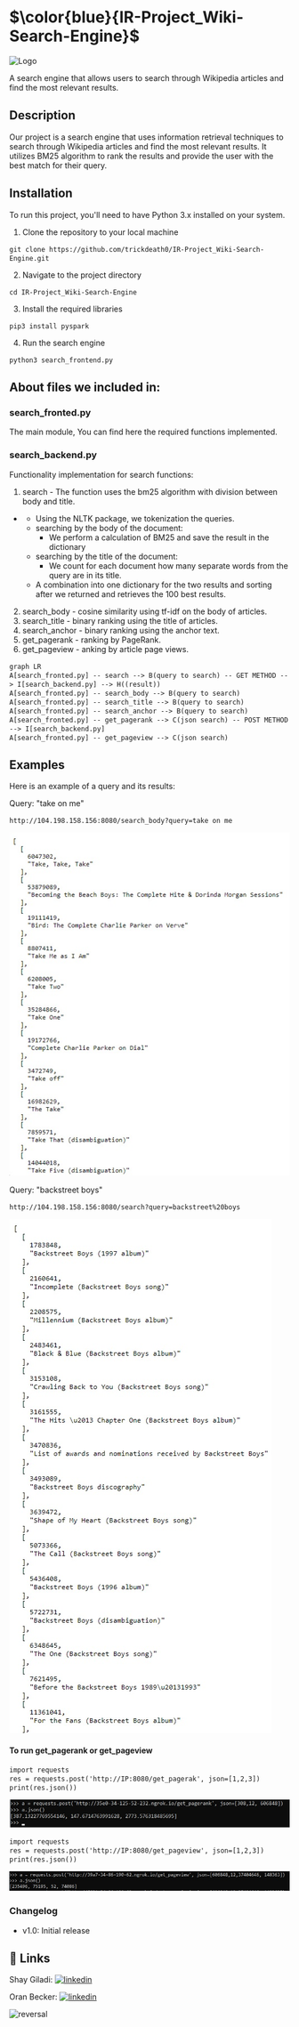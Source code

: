 # $\color{blue}{IR-Project_Wiki-Search-Engine}$

![Logo](https://media1.giphy.com/media/l7GBQWmAdtLzkjGEiF/giphy.gif)

A search engine that allows users to search through Wikipedia articles and find the most relevant results.

## Description
Our project is a search engine that uses information retrieval techniques to search through Wikipedia articles and find the most relevant results. It utilizes BM25 algorithm to rank the results and provide the user with the best match for their query.


## Installation
To run this project, you'll need to have Python 3.x installed on your system.

1. Clone the repository to your local machine
```
git clone https://github.com/trickdeath0/IR-Project_Wiki-Search-Engine.git
```

2. Navigate to the project directory
```
cd IR-Project_Wiki-Search-Engine
```

3. Install the required libraries
```
pip3 install pyspark
```

4. Run the search engine
```
python3 search_frontend.py
```


## About files we included in:
### search_fronted.py
The main module, You can find here the required functions implemented.

### search_backend.py
Functionality implementation for search functions:
1. search - The function uses the bm25 algorithm with division between body and title.
* 
  * Using the NLTK package, we tokenization the queries.
  * searching by the body of the document:
    * We perform a calculation of BM25 and save the result in the dictionary
  * searching by the title of the document:
    * We count for each document how many separate words from the query are in its title.
  * A combination into one dictionary for the two results and sorting after we returned and retrieves the 100 best results.

2. search_body - cosine similarity using tf-idf on the body of articles.
3. search_title - binary ranking using the title of articles.
4. search_anchor - binary ranking using the anchor text.
5. get_pagerank - ranking by PageRank.
6. get_pageview - anking by article page views.


```mermaid
graph LR
A[search_fronted.py] -- search --> B(query to search) -- GET METHOD --> I[search_backend.py] --> H((result))
A[search_fronted.py] -- search_body --> B(query to search)
A[search_fronted.py] -- search_title --> B(query to search)
A[search_fronted.py] -- search_anchor --> B(query to search)
A[search_fronted.py] -- get_pagerank --> C(json search) -- POST METHOD --> I[search_backend.py]
A[search_fronted.py] -- get_pageview --> C(json search)

```


## Examples
Here is an example of a query and its results:

Query: "take on me"
```
http://104.198.158.156:8080/search_body?query=take on me
```
![alt text](https://github.com/trickdeath0/IR-Project_Wiki-Search-Engine/blob/main/img/take%20on%20me.jpg?raw=true)

Query: "backstreet boys"
```
http://104.198.158.156:8080/search?query=backstreet%20boys
```
![alt text](https://github.com/trickdeath0/IR-Project_Wiki-Search-Engine/blob/main/img/backstreet.jpg?raw=true)


#### To run get_pagerank or get_pageview
```
import requests
res = requests.post('http://IP:8080/get_pagerak', json=[1,2,3])
print(res.json())
```

![alt text](https://github.com/trickdeath0/IR-Project_Wiki-Search-Engine/blob/main/img/pagerank.jpeg?raw=true)

```
import requests
res = requests.post('http://IP:8080/get_pageview', json=[1,2,3])
print(res.json())
```
![alt text](https://github.com/trickdeath0/IR-Project_Wiki-Search-Engine/blob/main/img/pageview.jpeg?raw=true)


### Changelog
* v1.0: Initial release


## 🔗 Links
Shay Giladi:
[![linkedin](https://img.shields.io/badge/linkedin-0A66C2?style=for-the-badge&logo=linkedin&logoColor=white)](https://www.linkedin.com/in/shay-giladi/)

Oran Becker:
[![linkedin](https://img.shields.io/badge/linkedin-0A66C2?style=for-the-badge&logo=linkedin&logoColor=white)](https://www.linkedin.com/in/oran-becker-01a82923b/)

![reversal](https://capsule-render.vercel.app/api?type=slice&reversal=true&color=gradient)

